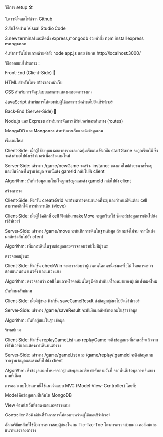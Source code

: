 วิธีการ setup 🛠

1.ดาวน์โหลดไฟล์จาก Github

2.รันโค้ดผ่าน Visual Studio Code

3.new terminal และติดตั้ง express,mongodb ด้วยคำสั่ง npm install express mongoose

4.ทำการรันโปรแกรมด้วยคำสั่ง node app.js และเข้าผ่าน http://localhost:3000/

วิธีออกแบบโปรแกรม :

Front-End (Client-Side) 📱

HTML สำหรับโครงสร้างของหน้าเว็บ

CSS สำหรับการจัดรูปแบบและการแสดงผลของตารางเกม

JavaScript สำหรับการโต้ตอบกับผู้ใช้และการส่งคำขอไปยังเซิร์ฟเวอร์

Back-End (Server-Side) 💾

Node.js และ Express สำหรับการจัดการเซิร์ฟเวอร์และเส้นทาง (routes)

MongoDB และ Mongoose สำหรับการเก็บและดึงข้อมูลเกม

เริ่มเกมใหม่

Client-Side: เมื่อผู้ใช้ระบุขนาดของตารางและกดปุ่มเริ่มเกม ฟังก์ชัน startGame จะถูกเรียกใช้ ซึ่งจะส่งคำขอไปยังเซิร์ฟเวอร์เพื่อสร้างเกมใหม่

Server-Side: เส้นทาง /game/newGame จะสร้าง instance ของเกมใหม่ด้วยขนาดที่ระบุและบันทึกลงในฐานข้อมูล จากนั้นส่ง gameId กลับไปยัง client

Algorithm: บันทึกข้อมูลเกมใหม่ในฐานข้อมูลและส่ง gameId กลับไปยัง client

สร้างตาราง

Client-Side: ฟังก์ชัน createGrid จะสร้างตารางตามขนาดที่ระบุ และกำหนดให้แต่ละ cell สามารถคลิกได้
การทำการเดิน (Move)

Client-Side: เมื่อผู้ใช้คลิกที่ cell ฟังก์ชัน makeMove จะถูกเรียกใช้ ซึ่งจะส่งข้อมูลการเดินไปยังเซิร์ฟเวอร์

Server-Side: เส้นทาง /game/move จะบันทึกการเดินในฐานข้อมูล ถ้าเกมยังไม่จบ จากนั้นส่งผลลัพธ์กลับไปยัง client

Algorithm: เพิ่มการเดินในฐานข้อมูลและตรวจสอบว่ายังไม่มีผู้ชนะ

ตรวจสอบผู้ชนะ

Client-Side: ฟังก์ชัน checkWin จะตรวจสอบว่าผู้เล่นคนใดคนหนึ่งชนะหรือไม่ โดยการตรวจสอบแนวนอน แนวตั้ง และแนวทแยง

Algorithm: ตรวจสอบว่า cell ในแถวหรือคอลัมน์ใดๆ มีค่าเท่ากับเครื่องหมายของผู้เล่นทั้งหมดไหม

บันทึกผลลัพธ์เกม

Client-Side: เมื่อมีผู้ชนะ ฟังก์ชัน saveGameResult ส่งข้อมูลผู้ชนะไปยังเซิร์ฟเวอร์

Server-Side: เส้นทาง /game/saveResult จะบันทึกผลลัพธ์ของเกมในฐานข้อมูล

Algorithm: บันทึกผู้ชนะในฐานข้อมูล

รีเพลย์เกม

Client-Side: ฟังก์ชัน replayGameList และ replayGame จะดึงข้อมูลเกมที่เล่นเสร็จแล้วจากเซิร์ฟเวอร์และแสดงการเดินบนตาราง

Server-Side: เส้นทาง /game/gameList และ /game/replay/:gameId จะดึงข้อมูลเกมจากฐานข้อมูลและส่งกลับไปยัง client

Algorithm: ดึงข้อมูลเกมทั้งหมดจากฐานข้อมูลและเรียงลำดับตามวันที่ จากนั้นดึงข้อมูลการเดินของเกมที่เลือก

การออกแบบโปรแกรมนี้ใช้แนวคิดแบบ MVC (Model-View-Controller) โดยที่:

Model คือข้อมูลเกมที่เก็บใน MongoDB

View คือหน้าเว็บที่แสดงผลและตารางเกม

Controller คือฟังก์ชันที่จัดการการโต้ตอบระหว่างผู้ใช้และเซิร์ฟเวอร์

อัลกอริธึมหลักที่ใช้คือการตรวจสอบผู้ชนะในเกม Tic-Tac-Toe โดยการตรวจสอบแถว คอลัมน์และแนวทแยงของตาราง
